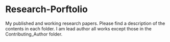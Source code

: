# Research-Porftolio
My published and working research papers. Please find a description of the contents in each folder. I am lead author all works except those in the Contributing_Author folder.
